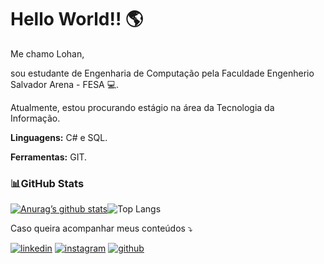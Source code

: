 # Hello World!! :earth_americas:

Me chamo Lohan, 

sou estudante de Engenharia de Computação pela Faculdade Engenherio Salvador Arena - FESA :computer:.

Atualmente, estou procurando estágio na área da Tecnologia da Informação.



**Linguagens:** C# e SQL.

**Ferramentas:** GIT.



### :bar_chart:GitHub Stats

[![Anurag’s github stats](https://github-readme-stats.vercel.app/api?username=Lohan1303&theme=dark&show_icons=true)](https://github.com/Lohan1303)![Top Langs](https://github-readme-stats.vercel.app/api/top-langs/?username=Lohan1303&theme=dark&show_icons=true)

Caso queira acompanhar meus conteúdos  ⤵️

[![linkedin](https://img.shields.io/badge/LinkedIn-0077B5?style=for-the-badge&logo=linkedin&logoColor=white)](https://www.linkedin.com/in/lohanbatista/)	[![instagram](https://img.shields.io/badge/Instagram-E4405F?style=for-the-badge&logo=instagram&logoColor=white)](https://www.instagram.com/lohan_b_moreira/)	[![github](https://img.shields.io/badge/GitHub-100000?style=for-the-badge&logo=github&logoColor=white)](https://github.com/Lohan1303) 

